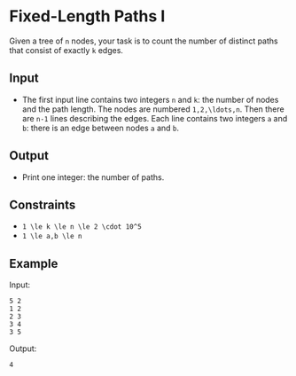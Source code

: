 # Fixed-Length Paths I 

Given a tree of ```n``` nodes, your task is to count the number of distinct paths that consist of exactly ```k``` edges.
## Input
- The first input line contains two integers ```n``` and ```k```: the number of nodes and the path length. The nodes are numbered ```1,2,\ldots,n```.
Then there are ```n-1``` lines describing the edges. Each line contains two integers ```a``` and ```b```: there is an edge between nodes ```a``` and ```b```.
## Output
- Print one integer: the number of paths.
## Constraints

- ```1 \le k \le n \le 2 \cdot 10^5```
- ```1 \le a,b \le n```

## Example
Input:
```
5 2
1 2
2 3
3 4
3 5
```

Output:
```
4
```
